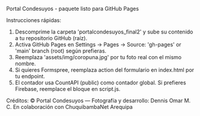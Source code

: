 
Portal Condesuyos - paquete listo para GitHub Pages

Instrucciones rápidas:
1. Descomprime la carpeta 'portalcondesuyos_final2' y sube su contenido a tu repositorio GitHub (raíz).
2. Activa GitHub Pages en Settings -> Pages -> Source: 'gh-pages' or 'main' branch (root) según prefieras.
3. Reemplaza 'assets/img/coropuna.jpg' por tu foto real con el mismo nombre.
4. Si quieres Formspree, reemplaza action del formulario en index.html por tu endpoint.
5. El contador usa CountAPI (public) como contador global. Si prefieres Firebase, reemplace el bloque en script.js.

Créditos:
© Portal Condesuyos — Fotografía y desarrollo: Dennis Omar M. C.
En colaboración con ChuquibambaNet Arequipa
